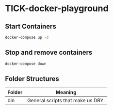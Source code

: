 # TICK-docker-playground

## Start Containers

```bash
docker-compose up -d
```

## Stop and remove containers

```bash
docker-compose down
```
## Folder Structures

| Folder | Meaning                           |
|--------|-----------------------------------|
| bin    | General scripts that make us DRY. |
